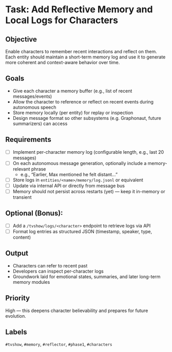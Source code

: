 # Task: Add Reflective Memory and Local Logs for Characters

## Objective

Enable characters to remember recent interactions and reflect on them. Each entity should maintain a short-term memory log and use it to generate more coherent and context-aware behavior over time.

## Goals

- Give each character a memory buffer (e.g., list of recent messages/events)
- Allow the character to reference or reflect on recent events during autonomous speech
- Store memory locally (per entity) for replay or inspection
- Design message format so other subsystems (e.g. Graphonaut, future summarizers) can access

## Requirements

- [ ] Implement per-character memory log (configurable length, e.g., last 20 messages)
- [ ] On each autonomous message generation, optionally include a memory-relevant phrase
  - e.g., “Earlier, Max mentioned he felt distant…”
- [ ] Store logs in `entities/<name>/memory/log.jsonl` or equivalent
- [ ] Update via internal API or directly from message bus
- [ ] Memory should not persist across restarts (yet) — keep it in-memory or transient

## Optional (Bonus):

- [ ] Add a `/tvshow/logs/<character>` endpoint to retrieve logs via API
- [ ] Format log entries as structured JSON (timestamp, speaker, type, content)

## Output

- Characters can refer to recent past
- Developers can inspect per-character logs
- Groundwork laid for emotional states, summaries, and later long-term memory modules

## Priority

High — this deepens character believability and prepares for future evolution.

## Labels

`#tvshow`, `#memory`, `#reflector`, `#phase1`, `#characters`